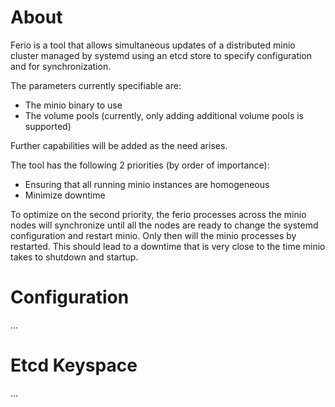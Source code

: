 # About

Ferio is a tool that allows simultaneous updates of a distributed minio cluster managed by systemd using an etcd store to specify configuration and for synchronization.

The parameters currently specifiable are:
  - The minio binary to use
  - The volume pools (currently, only adding additional volume pools is supported)

Further capabilities will be added as the need arises.

The tool has the following 2 priorities (by order of importance):
  - Ensuring that all running minio instances are homogeneous
  - Minimize downtime

To optimize on the second priority, the ferio processes across the minio nodes will synchronize until all the nodes are ready to change the systemd configuration and restart minio. Only then will the minio processes by restarted. This should lead to a downtime that is very close to the time minio takes to shutdown and startup.

# Configuration

...

# Etcd Keyspace

...